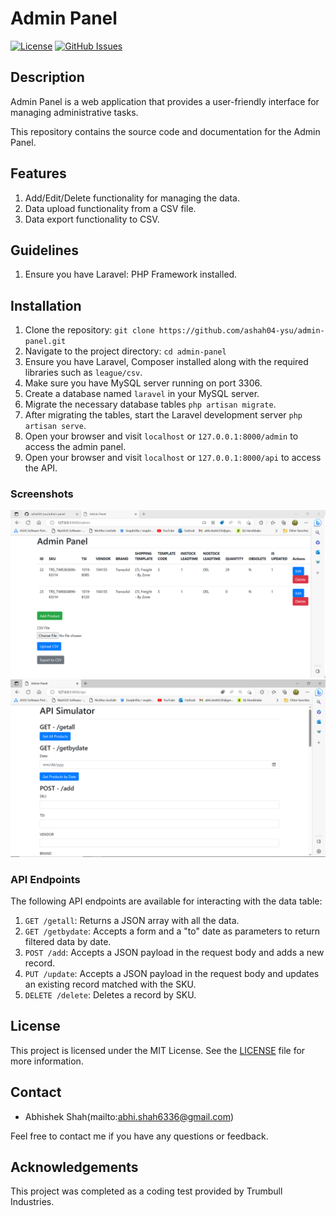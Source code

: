 # Admin Panel

[![License](https://img.shields.io/badge/license-MIT-blue.svg)](https://github.com/ashah04-ysu/admin-panel/blob/master/LICENSE)
[![GitHub Issues](https://img.shields.io/github/issues/ashah04-ysu/admin-panel)](https://github.com/ashah04-ysu/admin-panel/issues)

## Description
Admin Panel is a web application that provides a user-friendly interface for managing administrative tasks.

This repository contains the source code and documentation for the Admin Panel.

## Features
1. Add/Edit/Delete functionality for managing the data.
2. Data upload functionality from a CSV file.
3. Data export functionality to CSV.

## Guidelines
1. Ensure you have Laravel: PHP Framework installed.

## Installation
1. Clone the repository: `git clone https://github.com/ashah04-ysu/admin-panel.git`
2. Navigate to the project directory: `cd admin-panel`
3. Ensure you have Laravel, Composer installed along with the required libraries such as `league/csv`.
4. Make sure you have MySQL server running on port 3306.
5. Create a database named `laravel` in your MySQL server.
6. Migrate the necessary database tables `php artisan migrate`.
7. After migrating the tables, start the Laravel development server `php artisan serve`.
8. Open your browser and visit `localhost` or `127.0.0.1:8000/admin` to access the admin panel.
9. Open your browser and visit `localhost` or `127.0.0.1:8000/api` to access the API.

### Screenshots
![Admin Panel Screenshot 1](screenshots/screenshot1.png)
![Admin Panel Screenshot 2](screenshots/screenshot2.png)

### API Endpoints
The following API endpoints are available for interacting with the data table:

1. `GET /getall`: Returns a JSON array with all the data.
2. `GET /getbydate`: Accepts a form and a "to" date as parameters to return filtered data by date.
3. `POST /add`: Accepts a JSON payload in the request body and adds a new record.
4. `PUT /update`: Accepts a JSON payload in the request body and updates an existing record matched with the SKU.
5. `DELETE /delete`: Deletes a record by SKU.


## License
This project is licensed under the MIT License. See the [LICENSE](LICENSE) file for more information.

## Contact
- Abhishek Shah(mailto:abhi.shah6336@gmail.com)

Feel free to contact me if you have any questions or feedback.

## Acknowledgements
This project was completed as a coding test provided by Trumbull Industries.
